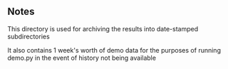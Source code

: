 Notes
-----

This directory is used for archiving the results into date-stamped subdirectories

It also contains 1 week's worth of demo data for the purposes of running demo.py in the event of history not being available
